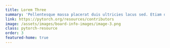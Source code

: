 ```yaml
---
title: Lorem Three
summary: 'Pellentesque massa placerat duis ultricies lacus sed. Etiam dignissim diam quis enim lobortis scelerisque fermentum dui. Cras ornare arcu dui vivamus'
link: https://pytorch.org/resources/contributors
image: /assets/images/board-info-images/image-3.png
class: pytorch-resource
order: 3
featured-home: true
---
```

